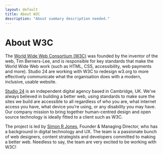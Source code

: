 ```yaml
---
layout: default
title: About W3C
description: "About summary description needed."
---
```

# About W3C

The [World Wide Web Consortium (W3C)](https://www.w3.org/) was founded by the inventor of the web, Tim Berners-Lee, and is responsible for key standards that make the World Wide Web work (such as HTML, CSS, accessibility, web payments and more). Studio 24 are working with W3C to redesign w3.org to more effectively communicate what the organisation does with a modern, inclusive, usable website.</p>

[Studio 24](https://www.studio24.net/) is an independent digital agency based in Cambridge, UK. We’ve always believed in building a better web, using standards to make sure the sites we build are accessible to all regardless of who you are, what internet access you have, what device you’re using, or any disability you may have. Our company mission to bring together human-centred design and open source technology is ideally fitted to a client such as W3C.

The project is led by [Simon R Jones](https://www.studio24.net/team/simon-jones/), Founder & Managing Director, who has a background in digital technology and UX. The team is a passionate bunch of web designers, content strategists and developers committed to making a better web. Needless to say, the team are very excited to be working with W3C!
